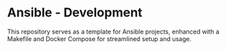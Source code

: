 Ansible - Development
============
This repository serves as a template for Ansible projects, enhanced with a Makefile and Docker Compose for streamlined setup and usage.
